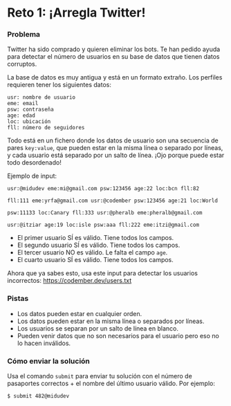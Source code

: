# Reto 1: ¡Arregla Twitter!

### Problema

Twitter ha sido comprado y quieren eliminar los bots. Te han pedido ayuda para detectar el número de usuarios en su base de datos que tienen datos corruptos.

La base de datos es muy antigua y está en un formato extraño. Los perfiles requieren tener los siguientes datos:

```console
usr: nombre de usuario
eme: email
psw: contraseña
age: edad
loc: ubicación
fll: número de seguidores
```
Todo está en un fichero donde los datos de usuario son una secuencia de pares `key:value`, que pueden estar en la misma línea o separado por líneas, y cada usuario está separado por un salto de línea. ¡Ojo porque puede estar todo desordenado!

Ejemplo de input:

```console
usr:@midudev eme:mi@gmail.com psw:123456 age:22 loc:bcn fll:82

fll:111 eme:yrfa@gmail.com usr:@codember psw:123456 age:21 loc:World

psw:11133 loc:Canary fll:333 usr:@pheralb eme:pheralb@gmail.com

usr:@itziar age:19 loc:isle psw:aaa fll:222 eme:itzi@gmail.com
```

- El primer usuario SÍ es válido. Tiene todos los campos.
- El segundo usuario SÍ es válido. Tiene todos los campos.
- El tercer usuario NO es válido. Le falta el campo `age`.
- El cuarto usuario SÍ es válido. Tiene todos los campos.

Ahora que ya sabes esto, usa este input para detectar los usuarios incorrectos: https://codember.dev/users.txt

### Pistas
- Los datos pueden estar en cualquier orden.
- Los datos pueden estar en la misma línea o separados por líneas.
- Los usuarios se separan por un salto de línea en blanco.
- Pueden venir datos que no son necesarios para el usuario pero eso no lo hacen inválidos.
  
### Cómo enviar la solución
Usa el comando `submit` para enviar tu solución con el número de pasaportes correctos + el nombre del último usuario válido. Por ejemplo:

```console
$ submit 482@midudev
```